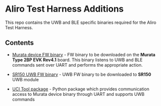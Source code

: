 # Aliro Test Harness Additions

This repo contains the UWB and BLE specific binaries required for the Aliro Test Harness.

## Contents

- [Murata device FW binary](uwb_ble_device_fw-v05.00.03.bin) - FW binary to be downloaded on the **Murata Type 2BP EVK Rev4.1** board.
  This binary listens to UWB and BLE commands sent over UART and performs the appropriate action.

- [SR150 UWB FW binary](ALIRO_IOT_SR150_FW_v46.43.A3.bin) - UWB FW binary to be downloaded to **SR150** UWB module

- [UCI Tool package](ucitool-2.0.4-py3-none-any.whl) - Python package which provides communication access to Murata device binary through UART
  and supports UWB commands
